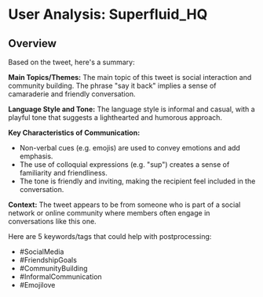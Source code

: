 # User Analysis: Superfluid_HQ

## Overview

Based on the tweet, here's a summary:

**Main Topics/Themes:**
The main topic of this tweet is social interaction and community building. The phrase "say it back" implies a sense of camaraderie and friendly conversation.

**Language Style and Tone:**
The language style is informal and casual, with a playful tone that suggests a lighthearted and humorous approach.

**Key Characteristics of Communication:**

* Non-verbal cues (e.g. emojis) are used to convey emotions and add emphasis.
* The use of colloquial expressions (e.g. "sup") creates a sense of familiarity and friendliness.
* The tone is friendly and inviting, making the recipient feel included in the conversation.

**Context:**
The tweet appears to be from someone who is part of a social network or online community where members often engage in conversations like this one.

Here are 5 keywords/tags that could help with postprocessing:

* #SocialMedia
* #FriendshipGoals
* #CommunityBuilding
* #InformalCommunication
* #Emojilove